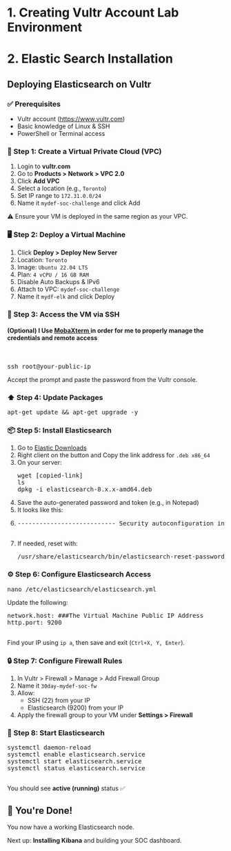 

  <h1>1. Creating Vultr Account Lab Environment</h1>
  <h1>2. Elastic Search Installation</h1>
  <h2>Deploying Elasticsearch on Vultr</h2>

  <div class="section">
    <h3>✅ Prerequisites</h3>
    <ul>
      <li>Vultr account (<a href="https://www.vultr.com" target="_blank">https://www.vultr.com</a>)</li>
      <li>Basic knowledge of Linux & SSH</li>
      <li>PowerShell or Terminal access</li>
    </ul>
  </div>

  <div class="section">
    <h3>🧩 Step 1: Create a Virtual Private Cloud (VPC)</h3>
    <ol>
      <li>Login to <strong>vultr.com</strong></li>
      <li>Go to <strong>Products > Network > VPC 2.0</strong></li>
      <li>Click <strong>Add VPC</strong></li>
      <li>Select a location (e.g., <code>Toronto</code>)</li>
      <li>Set IP range to <code>172.31.0.0/24</code></li>
      <li>Name it <code>mydef-soc-challenge</code> and click Add</li>
    </ol>
    <div class="note">
      ⚠️ Ensure your VM is deployed in the same region as your VPC.
    </div>
  </div>

  <div class="section">
    <h3>🖥 Step 2: Deploy a Virtual Machine</h3>
    <ol>
      <li>Click <strong>Deploy > Deploy New Server</strong></li>
      <li>Location: <code>Toronto</code></li>
      <li>Image: <code>Ubuntu 22.04 LTS</code></li>
      <li>Plan: <code>4 vCPU / 16 GB RAM</code></li>
      <li>Disable Auto Backups & IPv6</li>
      <li>Attach to VPC: <code>mydef-soc-challenge</code></li>
      <li>Name it <code>mydf-elk</code> and click Deploy</li>
    </ol>
  </div>

  <div class="section">
    <h3>🔐 Step 3: Access the VM via SSH</h3>
    <h4>(Optional) I Use <a href="https://www.bing.com/ck/a?!&&p=638079e16ea246fe80f5af294667cd9d52403565315bfbdba4c3f745a74a2f81JmltdHM9MTc0NTAyMDgwMA&ptn=3&ver=2&hsh=4&fclid=1648ae4e-d8a1-6641-3338-bb19d92d6748&psq=mobaxterm&u=a1aHR0cHM6Ly9tb2JheHRlcm0ubW9iYXRlay5uZXQvZG93bmxvYWQuaHRtbA&ntb=1"> MobaXterm </a> in order for me to properly manage the credentials and remote access </h4></br>
    <pre>ssh root@your-public-ip</pre>
    <p>Accept the prompt and paste the password from the Vultr console.</p>
  </div>

  <div class="section">
    <h3>⬆️ Step 4: Update Packages</h3>
    <pre>apt-get update && apt-get upgrade -y</pre>
  </div>

  <div class="section">
    <h3>📦 Step 5: Install Elasticsearch</h3>
    <ol>
      <li>Go to <a href="https://www.elastic.co/downloads/elasticsearch" target="_blank">Elastic Downloads</a></li>
      <li>Right client on the button and Copy the link address for <code>.deb x86_64</code></li>
      <li>On your server:
        <pre>wget [copied-link]
ls
dpkg -i elasticsearch-8.x.x-amd64.deb</pre>
      </li>
      <li>Save the auto-generated password and token (e.g., in Notepad)</li>
      <li>It looks like this: </li>
      <li><pre>--------------------------- Security autoconfiguration information ------------------------------
      </pre></li>
      <li>If needed, reset with:
        <pre>/usr/share/elasticsearch/bin/elasticsearch-reset-password -u elastic</pre>
      </li>
    </ol>
  </div>

  <div class="section">
    <h3>⚙️ Step 6: Configure Elasticsearch Access</h3>
    <pre>nano /etc/elasticsearch/elasticsearch.yml</pre>
    <p>Update the following:</p>
    <pre>
network.host: ###The Virtual Machine Public IP Address
http.port: 9200
    </pre>
    <p>Find your IP using <code>ip a</code>, then save and exit (<code>Ctrl+X, Y, Enter</code>).</p>
  </div>

  <div class="section">
    <h3>🔒 Step 7: Configure Firewall Rules</h3>
    <ol>
      <li>In Vultr > Firewall > Manage > Add Firewall Group</li>
      <li>Name it <code>30day-mydef-soc-fw</code></li>
      <li>Allow:
        <ul>
          <li>SSH (22) from your IP</li>
          <li>Elasticsearch (9200) from your IP</li>
        </ul>
      </li>
      <li>Apply the firewall group to your VM under <strong>Settings > Firewall</strong></li>
    </ol>
  </div>

  <div class="section">
    <h3>🚀 Step 8: Start Elasticsearch</h3>
    <pre>
systemctl daemon-reload
systemctl enable elasticsearch.service
systemctl start elasticsearch.service
systemctl status elasticsearch.service
    </pre>
    <p>You should see <strong>active (running)</strong> status ✅</p>
  </div>

  <div class="section">
    <h2>🎉 You're Done!</h2>
    <p>You now have a working Elasticsearch node.</p>
    <p>Next up: <strong>Installing Kibana</strong> and building your SOC dashboard.</p>
  </div>

